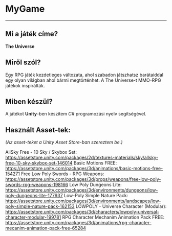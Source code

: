 # MyGame

-----------------

Mi a játék címe?
----------------

__The Universe__

Miről szól?
-------------------

Egy RPG játék kezdetleges változata, ahol szabadon játszhatsz barátaiddal egy olyan világban ahol bármi megtörténhet. A The Universe-t MMO-RPG játékok inspirálták.

Miben készül?
-------------

A játékot __Unity__-ben készítem  _C#_ programozási nyelv segítségével.

Használt Asset-tek:
-------------------

_(Az asset-teket a Unity Asset Store-ban szereztem be.)_

AllSky Free - 10 Sky / Skybox Set: https://assetstore.unity.com/packages/2d/textures-materials/sky/allsky-free-10-sky-skybox-set-146014
Basic Motions FREE: https://assetstore.unity.com/packages/3d/animations/basic-motions-free-154271
Free Low Poly Swords - RPG Weapons: https://assetstore.unity.com/packages/3d/props/weapons/free-low-poly-swords-rpg-weapons-198166
Low Poly Dungeons Lite: https://assetstore.unity.com/packages/3d/environments/dungeons/low-poly-dungeons-lite-177937
Low-Poly Simple Nature Pack: https://assetstore.unity.com/packages/3d/environments/landscapes/low-poly-simple-nature-pack-162153
LOWPOLY - Universe Character (Modular): https://assetstore.unity.com/packages/3d/characters/lowpoly-universal-character-modular-199781
RPG Character Mechanim Animation Pack FREE: https://assetstore.unity.com/packages/3d/animations/rpg-character-mecanim-animation-pack-free-65284
